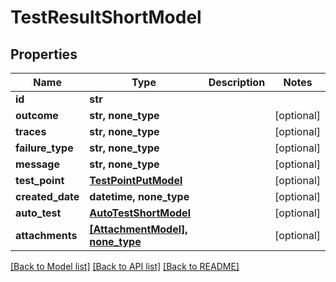 # TestResultShortModel


## Properties
Name | Type | Description | Notes
------------ | ------------- | ------------- | -------------
**id** | **str** |  | 
**outcome** | **str, none_type** |  | [optional] 
**traces** | **str, none_type** |  | [optional] 
**failure_type** | **str, none_type** |  | [optional] 
**message** | **str, none_type** |  | [optional] 
**test_point** | [**TestPointPutModel**](TestPointPutModel.md) |  | [optional] 
**created_date** | **datetime, none_type** |  | [optional] 
**auto_test** | [**AutoTestShortModel**](AutoTestShortModel.md) |  | [optional] 
**attachments** | [**[AttachmentModel], none_type**](AttachmentModel.md) |  | [optional] 

[[Back to Model list]](../README.md#documentation-for-models) [[Back to API list]](../README.md#documentation-for-api-endpoints) [[Back to README]](../README.md)


